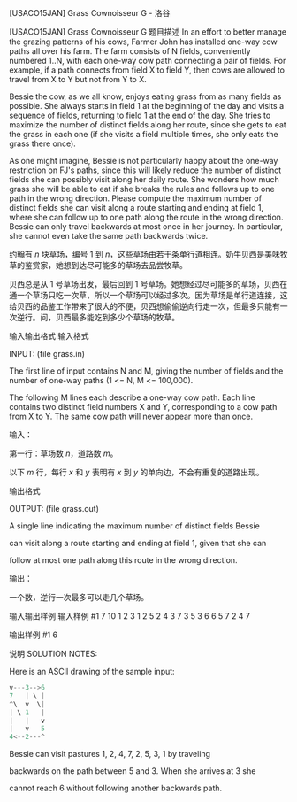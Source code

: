 



[USACO15JAN] Grass Cownoisseur G - 洛谷














[USACO15JAN] Grass Cownoisseur G
题目描述
In an effort to better manage the grazing patterns of his cows, Farmer John has installed one-way cow paths all over his farm.  The farm consists of N fields, conveniently numbered 1..N, with each one-way cow path connecting a pair of fields.  For example, if a path connects from field X to field Y, then cows are allowed to travel from X to Y but not from Y to X.

Bessie the cow, as we all know, enjoys eating grass from as many fields as possible.  She always starts in field 1 at the beginning of the day and visits a sequence of fields, returning to field 1 at the end of the day.  She tries to maximize the number of distinct fields along her route, since she gets to eat the grass in each one (if she visits a field multiple times, she only eats the grass there once).

As one might imagine, Bessie is not particularly happy about the one-way restriction on FJ's paths, since this will likely reduce the number of distinct fields she can possibly visit along her daily route.  She wonders how much grass she will be able to eat if she breaks the rules and follows up to one path in the wrong direction. Please compute the maximum number of distinct fields she can visit along a route starting and ending at field 1, where she can follow up to one path along the route in the wrong direction.  Bessie can only travel backwards at most once in her journey.  In particular, she cannot even take the same path backwards twice.

约翰有 $n$ 块草场，编号 $1$ 到 $n$，这些草场由若干条单行道相连。奶牛贝西是美味牧草的鉴赏家，她想到达尽可能多的草场去品尝牧草。


贝西总是从 $1$ 号草场出发，最后回到 $1$ 号草场。她想经过尽可能多的草场，贝西在通一个草场只吃一次草，所以一个草场可以经过多次。因为草场是单行道连接，这给贝西的品鉴工作带来了很大的不便，贝西想偷偷逆向行走一次，但最多只能有一次逆行。问，贝西最多能吃到多少个草场的牧草。

输入输出格式
输入格式

INPUT: (file grass.in) 

The first line of input contains N and M, giving the number of fields and the number of one-way paths (1 <= N, M <= 100,000). 

The following M lines each describe a one-way cow path.  Each line contains two distinct field numbers X and Y, corresponding to a cow path from X to Y.  The same cow path will never appear more than once.

输入：


第一行：草场数 $n$，道路数 $m$。


以下 $m$ 行，每行 $x$ 和 $y$ 表明有 $x$ 到 $y$ 的单向边，不会有重复的道路出现。


输出格式

OUTPUT: (file grass.out) 

A single line indicating the maximum number of distinct fields Bessie

can visit along a route starting and ending at field 1, given that she can

follow at most one path along this route in the wrong direction.

输出：


一个数，逆行一次最多可以走几个草场。

输入输出样例
输入样例 #1
7 10 
1 2 
3 1 
2 5 
2 4 
3 7 
3 5 
3 6 
6 5 
7 2 
4 7 


输出样例 #1
6 

说明
SOLUTION NOTES:

Here is an ASCII drawing of the sample input:

```cpp
v---3-->6
7   | \ |
^\  v  \|
| \ 1   |
|   |   v
|   v   5
4<--2---^
```

Bessie can visit pastures 1, 2, 4, 7, 2, 5, 3, 1 by traveling

backwards on the path between 5 and 3.  When she arrives at 3 she

cannot reach 6 without following another backwards path.







